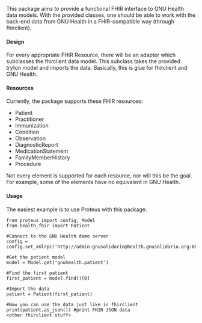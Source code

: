 This package aims to provide a functional FHIR interface to GNU Health data models. With the provided classes, one should be able to work with the back-end data from GNU Health in a FHIR-compatible way (through fhirclient).

#### Design

For every appropriate FHIR Resource, there will be an adapter which subclasses the fhirclient data model. This subclass takes the provided tryton model and imports the data. Basically, this is glue for fhirclient and GNU Health.

#### Resources

Currently, the package supports these FHIR resources:

- Patient
- Practitioner
- Immunization
- Condition
- Observation
- DiagnosticReport
- MedicationStatement
- FamilyMemberHistory
- Procedure

Not every element is supported for each resource, nor will this be the goal. For example, some of the elements have no equivalent in GNU Health.

#### Usage

The easiest example is to use Proteus with this package:

    from proteus import config, Model
    from health_fhir import Patient

    #Connect to the GNU Health demo server
    config = config.set_xmlrpc('http://admin:gnusolidario@health.gnusolidario.org:8000/health32/')

    #Get the patient model
    model = Model.get('gnuhealth.patient')

    #Find the first patient
    first_patient = model.find()[0]

    #Import the data
    patient = Patient(first_patient)

    #Now you can use the data just like in fhirclient
    print(patient.as_json()) #print FHIR JSON data
    <other fhirclient stuff>
